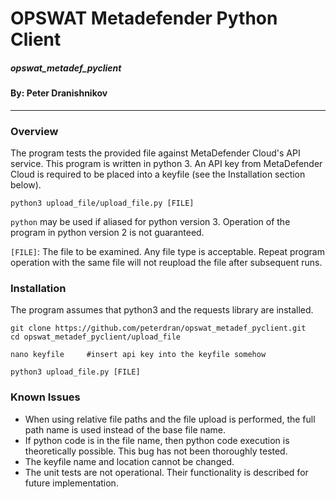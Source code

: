 # OPSWAT Metadefender Python Client
##### opswat_metadef_pyclient
#### By: Peter Dranishnikov
---

### Overview

The program tests the provided file against MetaDefender Cloud's API service. 
This program is written in python 3. 
An API key from MetaDefender Cloud is required to be placed into a keyfile (see the Installation section below). 

```
python3 upload_file/upload_file.py [FILE]
```

`python` may be used if aliased for python version 3. Operation of the program in python version 2 is not guaranteed. 

`[FILE]`: The file to be examined. Any file type is acceptable. 
Repeat program operation with the same file will not reupload the file after subsequent runs. 

### Installation
The program assumes that python3 and the requests library are installed. 

```
git clone https://github.com/peterdran/opswat_metadef_pyclient.git
cd opswat_metadef_pyclient/upload_file

nano keyfile     #insert api key into the keyfile somehow

python3 upload_file.py [FILE]
```

### Known Issues
* When using relative file paths and the file upload is performed, the full path name is used instead of the base file name. 
* If python code is in the file name, then python code execution is theoretically possible. This bug has not been thoroughly tested. 
* The keyfile name and location cannot be changed. 
* The unit tests are not operational. Their functionality is described for future implementation. 


